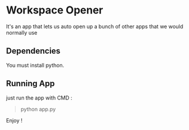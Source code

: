# Workspace Opener

It's an app that lets us auto open up a bunch of other apps that we would normally use


## Dependencies 

You must install python.

## Running App

just run the app with CMD :

>python app.py


Enjoy !

